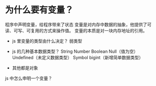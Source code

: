 # 为什么要有变量？

程序中声明变量，给程序带来了状态
变量是对内存中数据的抽象，他提供了可读、可写、可复用的方式来操作值。
变量的本质是对一块内存地址的引用。

- js 里变量的类型由什么决定？
 弱类型


 - js 的几种基本数据类型？
 String Number Boolean Null（值为空） Undefined（未定义数据类型）
 Symbol bigint（新增简单数据类型）
 - 其他都是对象


js 中怎么申明一个变量？

